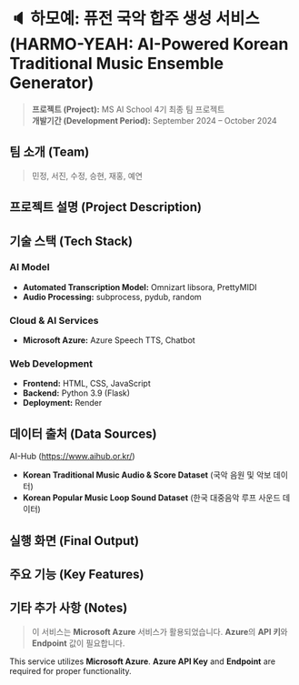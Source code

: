 # 🔈 하모예: 퓨전 국악 합주 생성 서비스 (HARMO-YEAH: AI-Powered Korean Traditional Music Ensemble Generator)

> **프로젝트 (Project):** MS AI School 4기 최종 팀 프로젝트   
> **개발기간 (Development Period):** September 2024 – October 2024


## 팀 소개 (Team)
> 민정, 서진, 수정, 승현, 재홍, 예연


## 프로젝트 설명 (Project Description)





## 기술 스택 (Tech Stack)
### AI Model 
- **Automated Transcription Model:** Omnizart libsora, PrettyMIDI 
- **Audio Processing:** subprocess, pydub, random 

### Cloud & AI Services 
- **Microsoft Azure:** Azure Speech TTS, Chatbot 

### Web Development 
- **Frontend:** HTML, CSS, JavaScript 
- **Backend:** Python 3.9 (Flask) 
- **Deployment:** Render


## 데이터 출처 (Data Sources)
AI-Hub (https://www.aihub.or.kr/) 
- **Korean Traditional Music Audio & Score Dataset** (국악 음원 및 악보 데이터) 
- **Korean Popular Music Loop Sound Dataset** (한국 대중음악 루프 사운드 데이터)  


## 실행 화면 (Final Output)



## 주요 기능 (Key Features)



## 기타 추가 사항 (Notes)
> 이 서비스는 **Microsoft Azure** 서비스가 활용되었습니다. 
> **Azure**의 **API 키**와 **Endpoint** 값이 필요합니다.

This service utilizes **Microsoft Azure**. 
**Azure API Key** and **Endpoint** are required for proper functionality.

